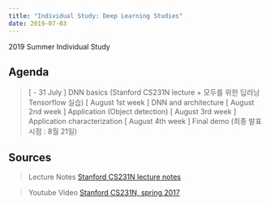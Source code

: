 ```yaml
---
title: "Individual Study: Deep Learning Studies"
date: 2019-07-03
---
```


2019 Summer Individual Study

## Agenda

> [ - 31 July ] DNN basics (Stanford CS231N lecture + 모두를 위한 딥러닝 Tensorflow 실습)
  [ August 1st week ] DNN and architecture
  [ August 2nd week ] Application (Object detection)
  [ August 3rd week ] Application characterization
  [ August 4th week ] Final demo (최종 발표 시점 : 8월 21일)



## Sources

> Lecture Notes [Stanford CS231N lecture notes](http://cs231n.github.io)

> Youtube Video [Stanford CS231N, spring 2017](https://youtu.be/vT1JzLTH4G4)
